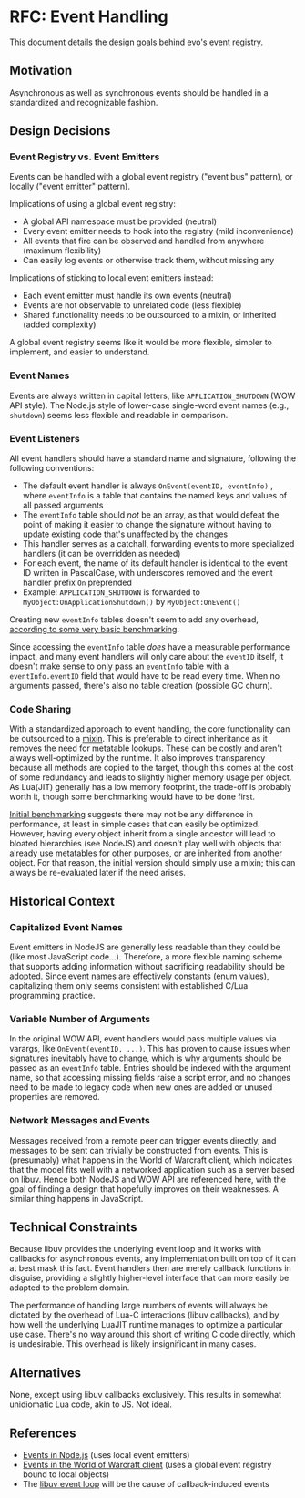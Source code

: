 # RFC: Event Handling

This document details the design goals behind evo's event registry.

## Motivation

Asynchronous as well as synchronous events should be handled in a standardized and recognizable fashion.

## Design Decisions

### Event Registry vs. Event Emitters

Events can be handled with a global event registry ("event bus" pattern), or locally ("event emitter" pattern).

Implications of using a global event registry:

* A global API namespace must be provided (neutral)
* Every event emitter needs to hook into the registry (mild inconvenience)
* All events that fire can be observed and handled from anywhere (maximum flexibility)
* Can easily log events or otherwise track them, without missing any

Implications of sticking to local event emitters instead:

* Each event emitter must handle its own events (neutral)
* Events are not observable to unrelated code (less flexible)
* Shared functionality needs to be outsourced to a mixin, or inherited (added complexity)

A global event registry seems like it would be more flexible, simpler to implement, and easier to understand.

### Event Names

Events are always written in capital letters, like ``APPLICATION_SHUTDOWN`` (WOW API style). The Node.js style of lower-case single-word event names (e.g.,  ``shutdown``) seems less flexible and readable in comparison.

### Event Listeners

All event handlers should have a standard name and signature, following the following conventions:

* The default event handler is always ``OnEvent(eventID, eventInfo)`` , where ``eventInfo`` is a table that contains the named keys and values of all passed arguments
* The ``eventInfo`` table should *not* be an array, as that would defeat the point of making it easier to change the signature without having to update existing code that's unaffected by the changes
* This handler serves as a catchall, forwarding events to more specialized handlers (it can be overridden as needed)
* For each event, the name of its default handler is identical to the event ID written in PascalCase, with underscores removed and the event handler prefix ``On`` preprended
* Example: ``APPLICATION_SHUTDOWN`` is forwarded to  ``MyObject:OnApplicationShutdown()`` by ``MyObject:OnEvent()``

Creating new ``eventInfo`` tables doesn't seem to add any overhead, [according to some very basic benchmarking](https://gist.github.com/Duckwhale/5685a0abe2930d563b4bc931a543b536).

Since accessing the ``eventInfo`` table *does* have a measurable performance impact, and many event handlers will only care about the ``eventID`` itself, it doesn't make sense to only pass an ``eventInfo`` table with a ``eventInfo.eventID`` field that would have to be read every time. When no arguments passed, there's also no table creation (possible GC churn).

### Code Sharing

With a standardized approach to event handling, the core functionality can be outsourced to a [mixin](https://en.wikipedia.org/wiki/Mixin). This is preferable to direct inheritance as it removes the need for metatable lookups. These can be costly and aren't always well-optimized by the runtime. It also improves transparency because all methods are copied to the target, though this comes at the cost of some redundancy and leads to slightly higher memory usage per object. As Lua(JIT) generally has a low memory footprint, the trade-off is probably worth it, though some benchmarking would have to be done first.

[Initial benchmarking](https://gist.github.com/Duckwhale/d3116b5c92f44c82b48ad3f2955b277b) suggests there may not be any difference in performance, at least in simple cases that can easily be optimized. However, having every object inherit from a single ancestor will lead to bloated hierarchies (see NodeJS) and doesn't play well with objects that already use metatables for other purposes, or are inherited from another object. For that reason, the initial version should simply use a mixin; this can always be re-evaluated later if the need arises.

## Historical Context

### Capitalized Event Names

Event emitters in NodeJS are generally less readable than they could be (like most JavaScript code...). Therefore, a more flexible naming scheme that supports adding information without sacrificing readability should be adopted. Since event names are effectively constants (enum values), capitalizing them only seems consistent with established C/Lua programming practice.

### Variable Number of Arguments

In the original WOW API, event handlers would pass multiple values via varargs, like ``OnEvent(eventID, ...)``. This has proven to cause issues when signatures inevitably have to change, which is why arguments should be passed as an ``eventInfo`` table. Entries should be indexed with the argument name, so that accessing missing fields raise a script error, and no changes need to be made to legacy code when new ones are added or unused properties are removed.

### Network Messages and Events

Messages received from a remote peer can trigger events directly, and messages to be sent can trivially be constructed from events. This is (presumably) what happens in the World of Warcraft client, which indicates that the model fits well with a networked application such as a server based on libuv. Hence both NodeJS and WOW API are referenced here, with the goal of finding a design that hopefully improves on their weaknesses. A similar thing happens in JavaScript.

## Technical Constraints

Because libuv provides the underlying event loop and it works with callbacks for asynchronous events, any implementation built on top of it can at best mask this fact. Event handlers then are merely callback functions in disguise, providing a slightly higher-level interface that can more easily be adapted to the problem domain.

The performance of handling large numbers of events will always be dictated by the overhead of Lua-C interactions (libuv callbacks), and by how well the underlying LuaJIT runtime manages to optimize a particular use case. There's no way around this short of writing C code directly, which is undesirable. This overhead is likely insignificant in many cases.

## Alternatives

None, except using libuv callbacks exclusively. This results in somewhat unidiomatic Lua code, akin to JS. Not ideal.

## References

* [Events in Node.js](https://nodejs.org/api/events.html) (uses local event emitters)
* [Events in the World of Warcraft client](https://wowpedia.fandom.com/wiki/Events) (uses a global event registry bound to local objects)
* The [libuv event loop](http://docs.libuv.org/en/v1.x/design.html) will be the cause of callback-induced events
